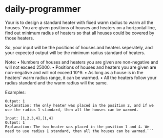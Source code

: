 # daily-programmer

Your is to design a standard heater with fixed warm radius to warm all the houses.  You are given positions of houses and heaters on a horizontal line, find out minimum radius of heaters so that all houses could be covered by those heaters.

So, your input will be the positions of houses and heaters seperately, and your expected output will be the minimum radius standard of heaters.

Note:
• Numbers of houses and heaters you are given are non-negative and will not exceed 25000.
• Positions of houses and heaters you are given are non-negative and will not exceed 10^9.
• As long as a house is in the heaters' warm radius range, it can be warmed.
• All the heaters follow your radius standard and the warm radius will the same.

Examples:
```Input: [1,2,3],[2]
Output: 1
Explanation: The only heater was placed in the position 2, and if we use the radius 1 standard, then all the houses can be warmed.

Input: [1,2,3,4],[1,4]
Output: 1
Explanation: The two heater was placed in the position 1 and 4. We need to use radius 1 standard, then all the houses can be warmed.```

